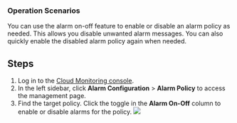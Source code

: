 ### Operation Scenarios
You can use the alarm on-off feature to enable or disable an alarm policy as needed. This allows you disable unwanted alarm messages. You can also quickly enable the disabled alarm policy again when needed. 

## Steps

1. Log in to the [Cloud Monitoring console](https://console.cloud.tencent.com/monitor/).
2. In the left sidebar, click **Alarm Configuration** > **Alarm Policy** to access the management page.
3. Find the target policy. Click the toggle in the **Alarm On-Off** column to enable or disable alarms for the policy.
![](https://main.qcloudimg.com/raw/47bdf844209ab339aa5ded22a7d54a89.png)
